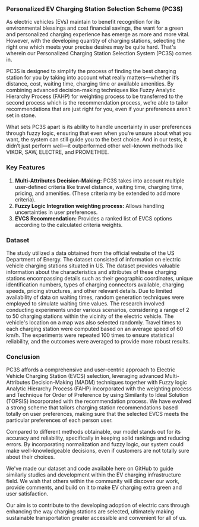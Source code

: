 ### **Personalized EV Charging Station Selection Scheme (PC3S)**
As electric vehicles (EVs) maintain to benefit recognition for its environmental blessings and cost financial savings, the want for a green and personalized charging experience has emerge as more and more vital. However, with the developing quantity of charging stations, selecting the right one which meets your precise desires may be quite hard. That's wherein our Personalized Charging Station Selection System (PC3S) comes in.

PC3S is designed to simplify the process of finding the best charging station for you by taking into account what really matters—whether it’s distance, cost, waiting time, charging time or available amenities. By combining advanced decision-making techniques like Fuzzy Analytic Hierarchy Process (FAHP) for weighting process to be transferred to the second process which is the recommendation process, we’re able to tailor recommendations that are just right for you, even if your preferences aren’t set in stone.

What sets PC3S apart is its ability to handle uncertainty in user preferences through fuzzy logic, ensuring that even when you’re unsure about what you want, the system can still guide you to the best choice. And in our tests, it didn’t just perform well—it outperformed other well-known methods like VIKOR, SAW, ELECTRE, and PROMETHEE.


### **Key Features**

1. **Multi-Attributes Decision-Making:** PC3S takes into account multiple user-defined criteria like travel distance, waiting time, charging time, pricing, and amenities. (These criteria my be extended to add more criteria).
2. **Fuzzy Logic Integration weighting process:** Allows handling uncertainties in user preferences. 
3. **EVCS Recommendation:** Provides a ranked list of EVCS options according to the calculated criteria weights.


### **Dataset**

The study utilized a data obtained from the official website of the US Department of Energy. The dataset consisted of information on electric vehicle charging stations situated in US. The dataset provides valuable information about the characteristics and attributes of these charging stations encompassing details such as their geographic coordinates, unique identification numbers, types of charging connectors available, charging speeds, pricing structures, and other relevant details. Due to limited availability of data on waiting times, random generation techniques were employed to simulate waiting time values. The research involved conducting experiments under various scenarios, considering a range of 2 to 50 charging stations within the vicinity of the electric vehicle. The vehicle's location on a map was also selected randomly. Travel times to each charging station were computed based on an average speed of 60 km/h. The experiments were repeated 100 times to ensure statistical reliability, and the outcomes were averaged to provide more robust results.


### **Conclusion**


PC3S affords a comprehensive and user-centric approach to Electric Vehicle Charging Station (EVCS) selection, leveraging advanced Multi-Attributes Decision-Making (MADM) techniques together with Fuzzy logic Analytic Hierarchy Process (FAHP) incorporated with the weighting process and Technique for Order of Preference by using Similarity to Ideal Solution (TOPSIS) incorporated with the recommendation process. We have evolved a strong scheme that tailors charging station recommendations based totally on user preferences, making sure that the selected EVCS meets the particular preferences of each person user.

Compared to different methods obtainable, our model stands out for its accuracy and reliability, specifically in keeping solid rankings and reducing errors. By incorporating normalization and fuzzy logic, our system could make well-knowledgeable decisions, even if customers are not totally sure about their choices.

We've made our dataset and code available here on GitHub to guide similarly studies and development within the EV charging infrastructure field. We wish that others within the community will discover our work, provide comments, and build on it to make EV charging extra green and user satisfaction.

Our aim is to contribute to the developing adoption of electric cars through enhancing the way charging stations are selected, ultimately making sustainable transportation greater accessible and convenient for all of us.
